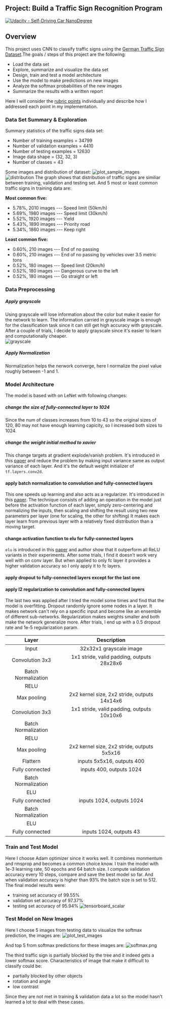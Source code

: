 ## Project: Build a Traffic Sign Recognition Program
[![Udacity - Self-Driving Car NanoDegree](https://s3.amazonaws.com/udacity-sdc/github/shield-carnd.svg)](http://www.udacity.com/drive)

Overview
---
This project uses CNN to classify traffic signs using the [German Traffic Sign Dataset](http://benchmark.ini.rub.de/?section=gtsrb&subsection=dataset).The goals / steps of this project are the following:
* Load the data set
* Explore, summarize and visualize the data set
* Design, train and test a model architecture
* Use the model to make predictions on new images
* Analyze the softmax probabilities of the new images
* Summarize the results with a written report  
 
Here I will consider the [rubric points](https://review.udacity.com/#!/rubrics/481/view) individually and describe how I addressed each point in my implementation.  

### Data Set Summary & Exploration
Summary statistics of the traffic signs data set:
* Number of training examples = 34799
* Number of validation examples = 4410
* Number of testing examples = 12630
* Image data shape = (32, 32, 3)
* Number of classes = 43  
  
Some images and distribution of dataset:
![plot_sample_images](/examples/plot_sample_images.png)
![distribution](/examples/distribution.png)
The graph shows that distribution of traffic signs are similiar between training, validation and testing set.
And 5 most or least common traffic signs in training data are:   

**Most common five:**
 - 5.78%, 2010 images --- Speed limit (50km/h)
 - 5.69%, 1980 images --- Speed limit (30km/h)
 - 5.52%, 1920 images --- Yield
 - 5.43%, 1890 images --- Priority road
 - 5.34%, 1860 images --- Keep right

**Least common five:**
* 0.60%, 210 images --- End of no passing
* 0.60%, 210 images --- End of no passing by vehicles over 3.5 metric tons
* 0.52%, 180 images --- Speed limit (20km/h)
* 0.52%, 180 images --- Dangerous curve to the left
* 0.52%, 180 images --- Go straight or left

### Data Preprocessing
#####  Apply grayscale   
Using grayscale will lose information about the color but make it easier for the network to learn. 
The information carried in grayscale image is enough for the classification task since 
it can still get high accuracy with grayscale. After a couple of trials, 
I decide to apply grayscale since it's easier to learn and computationally cheaper.  
![grayscale](/examples/grayscale.jpg)
  
##### Apply Normalization  
Normalization helps the nerwork converge, here I normalize the pixel value roughly between -1 and 1.

### Model Architecture
The model is based with on LeNet with following changes:  

##### change the size of fully-connected layer to 1024
Since the num of classes increases from 10 to 43 so the original sizes of 120, 80 may not have enough 
learning capicity, so I increased both sizes to 1024.  

##### change the weight initial method to xavier
This change targets at gradient explode/vanish problem. It's introduced in this [paper](http://proceedings.mlr.press/v9/glorot10a/glorot10a.pdf) 
and reduce the problem by making input variance same as output variance of each layer. And it's
the default weight initializer of `tf.layers.conv2d`.

#### apply batch normalization to convolution and fully-connected layers
This one speeds up learning and also acts as a regularizer. It's introduced in this [paper](https://arxiv.org/pdf/1502.03167v3.pdf).
The technique consists of adding an operation in the model 
just before the activation function of each layer, simply zero-centering and normalizing the inputs, 
then scaling and shifting the result using two new parameters per layer (one for scaling, the other for shifting)
It makes each layer learn from previous layer 
with a relatively fixed distribution than a moving target. 

#### change activation function to elu for fully-connected layers
`elu` is introduced in this [paper](https://arxiv.org/pdf/1511.07289v5.pdf) and author show that 
it outperform all ReLU variants in their experiments. After some trials, I find it doesn't work very well
with on conv layer. But when applied to only fc layer it provides a higher validation accuracy so I
only apply it to fc layers.

#### apply dropout to fully-connected layers except for the last one
#### apply l2 regularization to convolution and fully-connected layers
The last two was applied after I tried the model some times and find that the model is overfitting.
Dropout randomly ignore some nodes in a layer. It makes network can't rely on a specific input and become like
an ensemble of different sub-networks. Regularization makes weights smaller and both make the network 
generalize more. After trials, I end up with a 0.5 dropout rate and 1e-5 regularization param.  

| Layer         		    |     Description	        					| 
|:---------------------:|:--------------------------------------------:| 
| Input         		    | 32x32x1 grayscale image   							     | 
| Convolution 3x3     	| 1x1 stride, valid padding, outputs 28x28x6 	 |
| Batch Normalization		|												|
| RELU		 	 		        |												|
| Max pooling	      	  | 2x2 kernel size, 2x2 stride, outputs 14x14x6 |
| Convolution 3x3	      | 1x1 stride, valid padding, outputs 10x10x6   |
| Batch Normalization		|												|
| RELU		 	 		        |												|
| Max pooling	      	  | 2x2 kernel size, 2x2 stride, outputs 5x5x16|
|	Flattern					    |	inputs 5x5x16, outputs 400								 |
| Fully connected		    | inputs 400, outputs 1024       						 |
| Batch Normalization		|												|
| ELU		 	 		          |												|
| Fully connected		    | inputs 1024, outputs 1024      						 |
| Batch Normalization		|												|
| ELU		 	 		          |												|
| Fully connected		    | inputs 1024, outputs 43      						   |

### Train and Test Model
Here I choose Adam optimizer since it works well. It combines monmentum and rmsprop and becomes a common
choice know. I train the model with 1e-3 learning rate, 50 epochs and 64 batch size. I compute validation 
accuracy every 10 steps, compare and save the best model so far. And when validation accuracy is higher
than 93% the batch size is set to 512. The final model results were:  
* training set accuracy of 99.55% 
* validation set accuracy of 97.37%
* testing set accuracy of 95.94%
![tensorboard_scalar](/examples/tensorboard_scalar.png)

### Test Model on New Images
Here I choose 5 images from testing data to visualize the softmax prediction, the images are:
![plot_test_images](/examples/plot_test_images.png)

And top 5 from softmax predictions for these images are:
![softmax.png](/examples/softmax.png)

The third traffic sign is partially blocked by the tree and it indeed gets a lower softmax
score. Characteristics of image that make it difficult to classify could be:
* partially blocked by other objects
* rotation and angle  
* low contrast

Since they are not met in training & validation data a lot so the model hasn't learned a lot
to deal with these cases.
